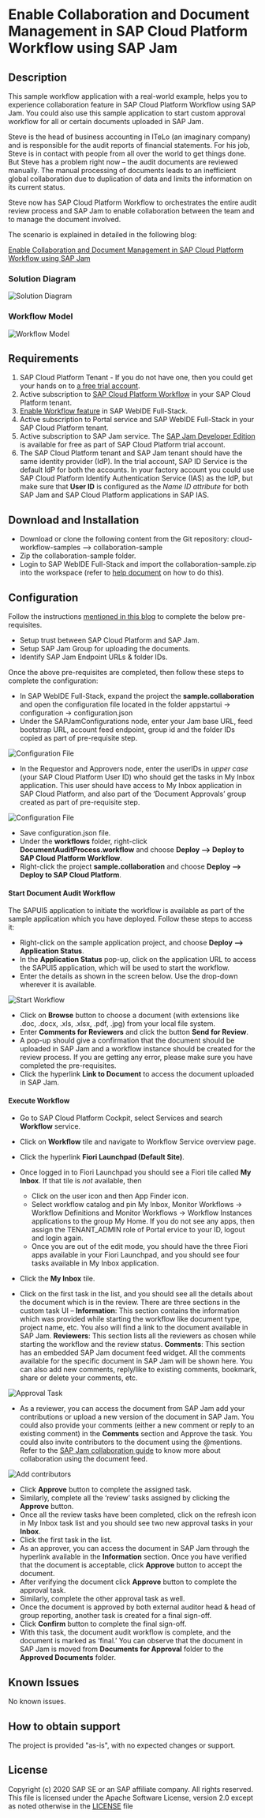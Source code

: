 # Enable Collaboration and Document Management in SAP Cloud Platform Workflow using SAP Jam

## Description
This sample workflow application with a real-world example, helps you to experience collaboration feature in SAP Cloud Platform Workflow using SAP Jam. You could also use this sample application to start custom approval workflow for all or certain documents uploaded in SAP Jam.

Steve is the head of business accounting in ITeLo (an imaginary company) and is responsible for the audit reports of financial statements. For his job, Steve is in contact with people from all over the world to get things done. But Steve has a problem right now – the audit documents are reviewed manually. The manual processing of documents leads to an inefficient global collaboration due to duplication of data and limits the information on its current status.

Steve now has SAP Cloud Platform Workflow to orchestrates the entire audit review process and SAP Jam to enable collaboration between the team and to manage the document involved.

The scenario is explained in detailed in the following blog:

[Enable Collaboration and Document Management in SAP Cloud Platform Workflow using SAP Jam](https://blogs.sap.com/2018/05/03/enable-collaboration-and-document-management-in-sap-cloud-platform-workflow-using-sap-jam/)

### Solution Diagram

![Solution Diagram](https://blogs.sap.com/wp-content/uploads/2018/05/Solution-Diagram.png)

### Workflow Model
![Workflow Model](https://blogs.sap.com/wp-content/uploads/2018/05/WorkflowModel.jpg)

## Requirements
1. SAP Cloud Platform Tenant -  If you do not have one, then you could get your hands on to [a free trial account](http://cloudplatform.sap.com/try.html).
2. Active subscription to [SAP Cloud Platform Workflow](https://www.sap.com/developer/tutorials/cp-workflow-getting-started.html) in your SAP Cloud Platform tenant.
3. [Enable Workflow feature](https://help.sap.com/viewer/f85276c5069a429fa37d1cd352785c25/Cloud/en-US/07adfa6d819a42e9966e63de1a654de4.html) in SAP WebIDE Full-Stack.
4. Active subscription to Portal service and SAP WebIDE Full-Stack in your SAP Cloud Platform tenant.
5. Active subscription to SAP Jam service. The [SAP Jam Developer Edition](https://help.sap.com/viewer/u_collaboration_dev_help/b0d33e22661a44699b163baafb17c9d7.html) is available for free as part of SAP Cloud Platform trial account.
6. The SAP Cloud Platform tenant and SAP Jam tenant should have the same identity provider (IdP). In the trial account, SAP ID Service is the default IdP for both the accounts. In your factory account you could use SAP Cloud Platform Identify Authentication Service (IAS) as the IdP, but make sure that **User ID** is configured as the *Name ID attribute* for both SAP Jam and SAP Cloud Platform applications in SAP IAS.

## Download and Installation
- Download or clone the following content from the Git repository:
cloud-workflow-samples --> collaboration-sample
- Zip the collaboration-sample folder.
- Login to SAP WebIDE Full-Stack and import the collaboration-sample.zip into the workspace (refer to  [help document](https://help.hana.ondemand.com/webide/frameset.htm?344e8c91e33b4ae8b4032709c45776a3.html) on how to do this).

## Configuration
Follow the instructions [mentioned in this blog](https://blogs.sap.com/2018/06/18/pre-requisite-for-sap-cloud-platform-workflow-with-sap-jam-sample-application/) to complete the below pre-requisites.
-  Setup trust between SAP Cloud Platform and SAP Jam.
-  Setup SAP Jam Group for uploading the documents.
-  Identify SAP Jam Endpoint URLs & folder IDs.

Once the above pre-requisites are completed, then follow these steps to complete the configuration:
- In SAP WebIDE Full-Stack, expand the project the **sample.collaboration** and open the configuration file located in the folder appstartui -> configuration -> configuration.json
- Under the SAPJamConfigurations node, enter your Jam base URL, feed bootstrap URL, account feed endpoint, group id and the folder IDs copied as part of pre-requisite step.

![Configuration File](https://blogs.sap.com/wp-content/uploads/2018/06/39.jpg)

- In the Requestor and Approvers node, enter the userIDs in *upper case* (your SAP Cloud Platform User ID) who should get the tasks in My Inbox application. This user should have access to My Inbox application in SAP Cloud Platform, and also part of the ‘Document Approvals’ group created as part of pre-requisite step.

![Configuration File](https://blogs.sap.com/wp-content/uploads/2018/06/40.jpg)

- Save configuration.json file.
- Under the **workflows** folder, right-click **DocumentAuditProcess.workflow** and choose **Deploy --> Deploy to SAP Cloud Platform Workflow**.
- Right-click the project **sample.collaboration** and choose **Deploy --> Deploy to SAP Cloud Platform**.

#### Start Document Audit Workflow
The SAPUI5 application to initiate the workflow is available as part of the sample application which you have deployed. Follow these steps to access it:
- Right-click on the sample application project, and choose **Deploy --> Application Status**.
- In the **Application Status** pop-up, click on the application URL to access the SAPUI5 application, which will be used to start the workflow.
- Enter the details as shown in the screen below. Use the drop-down wherever it is available.

![Start Workflow](https://blogs.sap.com/wp-content/uploads/2018/06/23-1.png)

- Click on **Browse** button to choose a document (with extensions like .doc, .docx, .xls, .xlsx, .pdf, .jpg) from your local file system.
- Enter **Comments for Reviewers** and click the button **Send for Review**.
- A pop-up should give a confirmation that the document should be uploaded in SAP Jam and a workflow instance should be created for the review process. If you are getting any error, please make sure you have completed the pre-requisites.
- Click the hyperlink **Link to Document** to access the document uploaded in SAP Jam.

#### Execute Workflow
- Go to SAP Cloud Platform Cockpit, select Services and search **Workflow**  service.
- Click on **Workflow**  tile and navigate to Workflow Service overview page.
- Click the hyperlink **Fiori Launchpad (Default Site)**.
- Once logged in to Fiori Launchpad you should see a Fiori tile called **My Inbox**. If that tile is *not* available, then 

	- Click on the user icon and then App Finder icon.
	- Select workflow catalog and pin My Inbox, Monitor Workflows -> Workflow Definitions and Monitor Workflows -> Workflow Instances applications to the group My Home. If you do not see any apps, then assign the TENANT_ADMIN role of Portal ervice to your ID, logout and login again. 
	- Once you are out of the edit mode, you should have the three Fiori apps available in your Fiori Launchpad, and you should see four tasks available in My Inbox application.

- Click the **My Inbox** tile.
- Click on the first task in the list, and you should see all the details about the document which is in the review. There are three sections in the custom task UI –
**Information**: This section contains the information which was provided while starting the workflow like document type, project name, etc. You also will find a link to the document available in SAP Jam.
**Reviewers**: This section lists all the reviewers as chosen while starting the workflow and the review status.
**Comments**: This section has an embedded SAP Jam document feed widget. All the comments available for the specific document in SAP Jam will be shown here. You can also add new comments, reply/like to existing comments, bookmark, share or delete your comments, etc.

![Approval Task](https://blogs.sap.com/wp-content/uploads/2018/06/32.png)

- As a reviewer, you can access the document from SAP Jam add your contributions or upload a new version of the document in SAP Jam. You could also provide your comments (either a new comment or reply to an existing comment) in the **Comments** section and Approve the task. You could also invite contributors to the document using the @mentions. Refer to the [SAP Jam collaboration guide](https://help.sap.com/user_guide/sap_jam_user_guide.pdf) to know more about collaboration using the document feed.

![Add contributors](https://blogs.sap.com/wp-content/uploads/2018/05/4-2.png)

- Click **Approve** button to complete the assigned task.
- Similarly, complete all the ‘review’ tasks assigned by clicking the **Approve** button.
- Once all the review tasks have been completed, click on the refresh icon in My Inbox task list and you should see two new approval tasks in your  **Inbox**.
- Click the first task in the list.
- As an approver, you can access the document in SAP Jam through the hyperlink available in the **Information** section. Once you have verified that the document is acceptable, click **Approve** button to accept the document.
- After verifying the document click **Approve** button to complete the approval task.
- Similarly, complete the other approval task as well.
- Once the document is approved by both external auditor head & head of group reporting, another task is created for a final sign-off.
- Click **Confirm** button to complete the final sign-off.
- With this task, the document audit workflow is complete, and the document is marked as ‘final.’ You can observe that the document in SAP Jam is moved from **Documents for Approval** folder to the **Approved Documents** folder.

## Known Issues
No known issues.

## How to obtain support
The project is provided "as-is", with no expected changes or support.

## License
Copyright (c) 2020 SAP SE or an SAP affiliate company. All rights reserved. This file is licensed under the Apache Software License, version 2.0 except as noted otherwise in the [LICENSE](https://github.com/SAP-samples/fsm-extension-sample/blob/master/LICENSE) file
